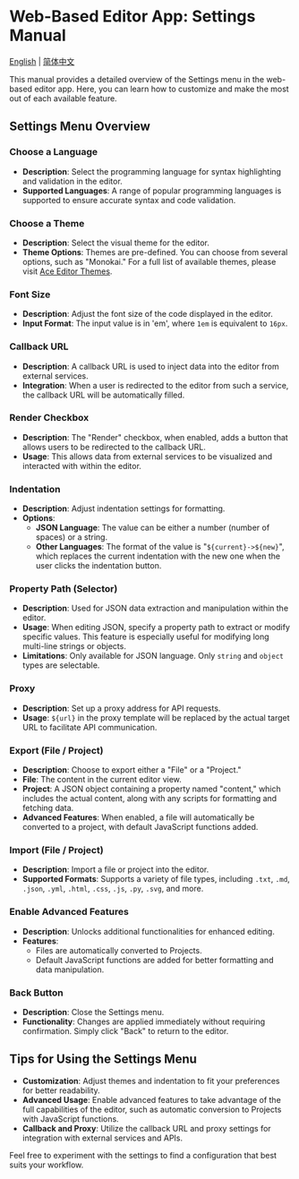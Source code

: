 # Web-Based Editor App: Settings Manual
[English](editor.en.md) | [简体中文](editor.zh-CN.md)

This manual provides a detailed overview of the Settings menu in the web-based editor app. Here, you can learn how to customize and make the most out of each available feature.

## Settings Menu Overview

### Choose a Language
- **Description**: Select the programming language for syntax highlighting and validation in the editor.
- **Supported Languages**: A range of popular programming languages is supported to ensure accurate syntax and code validation.

### Choose a Theme
- **Description**: Select the visual theme for the editor.
- **Theme Options**: Themes are pre-defined. You can choose from several options, such as "Monokai." For a full list of available themes, please visit [Ace Editor Themes](https://github.com/ajaxorg/ace/tree/master/src/theme).

### Font Size
- **Description**: Adjust the font size of the code displayed in the editor.
- **Input Format**: The input value is in 'em', where `1em` is equivalent to `16px`.

### Callback URL
- **Description**: A callback URL is used to inject data into the editor from external services.
- **Integration**: When a user is redirected to the editor from such a service, the callback URL will be automatically filled.

### Render Checkbox
- **Description**: The "Render" checkbox, when enabled, adds a button that allows users to be redirected to the callback URL.
- **Usage**: This allows data from external services to be visualized and interacted with within the editor.

### Indentation
- **Description**: Adjust indentation settings for formatting.
- **Options**:
  - **JSON Language**: The value can be either a number (number of spaces) or a string.
  - **Other Languages**: The format of the value is "`${current}->${new}`", which replaces the current indentation with the new one when the user clicks the indentation button.

### Property Path (Selector)
- **Description**: Used for JSON data extraction and manipulation within the editor.
- **Usage**: When editing JSON, specify a property path to extract or modify specific values. This feature is especially useful for modifying long multi-line strings or objects.
- **Limitations**: Only available for JSON language. Only `string` and `object` types are selectable.

### Proxy
- **Description**: Set up a proxy address for API requests.
- **Usage**: `${url}` in the proxy template will be replaced by the actual target URL to facilitate API communication.

### Export (File / Project)
- **Description**: Choose to export either a "File" or a "Project."
- **File**: The content in the current editor view.
- **Project**: A JSON object containing a property named "content," which includes the actual content, along with any scripts for formatting and fetching data.
- **Advanced Features**: When enabled, a file will automatically be converted to a project, with default JavaScript functions added.

### Import (File / Project)
- **Description**: Import a file or project into the editor.
- **Supported Formats**: Supports a variety of file types, including `.txt`, `.md`, `.json`, `.yml`, `.html`, `.css`, `.js`, `.py`, `.svg`, and more.

### Enable Advanced Features
- **Description**: Unlocks additional functionalities for enhanced editing.
- **Features**:
  - Files are automatically converted to Projects.
  - Default JavaScript functions are added for better formatting and data manipulation.

### Back Button
- **Description**: Close the Settings menu.
- **Functionality**: Changes are applied immediately without requiring confirmation. Simply click "Back" to return to the editor.

## Tips for Using the Settings Menu
- **Customization**: Adjust themes and indentation to fit your preferences for better readability.
- **Advanced Usage**: Enable advanced features to take advantage of the full capabilities of the editor, such as automatic conversion to Projects with JavaScript functions.
- **Callback and Proxy**: Utilize the callback URL and proxy settings for integration with external services and APIs.

Feel free to experiment with the settings to find a configuration that best suits your workflow.

